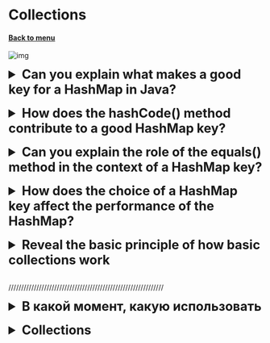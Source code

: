 <h1>Collections</h1> 
<h4> 

[Back to menu](..%2FMenu.md)

</h4>

![img](https://data-flair.training/blogs/wp-content/uploads/sites/2/2018/03/hierarchy-of-collection-framework-in-java.webp)

[//]: # (Can you explain what makes a good key for a HashMap in Java?)
<details>
    <summary style="font-size: 25px;">
        <b>
            Can you explain what makes a good key for a HashMap in Java?
        </b>
    </summary>
<br>

In Java, a `HashMap` is a data structure that uses key-value pairs,
where each key is unique.
When choosing a key for a `HashMap`,
there are several important considerations to ensure that
the `HashMap` works correctly and efficiently:

1. **Immutability**: The key should be immutable,
   meaning its state should not change after it's created.
   If a key changes after it's been added to the `HashMap`,
   it can lead to unexpected behavior because the `HashMap`
   may not be able to find the key anymore.

2. **Consistent `equals()` and `hashCode()`**:
   The key's class should override both the `equals()` and `hashCode()` methods,
   and these methods should be consistent with each other.
   That is, if two keys are equal according to the `equals()` method,
   they should also have the same hash code.
   This is crucial for the `HashMap` to correctly store and retrieve values.

3. **Efficient `hashCode()`**: The `hashCode()` method should be efficient
   to compute and should distribute keys evenly across hash values.
   This helps to ensure that the `HashMap` has a good spread of
   keys and performs well.

4. **Appropriate `equals()`**: The `equals()` method should correctly
   determine whether two keys are equal.
   This is used by the `HashMap` to handle hash collisions
   when two different keys have the same hash code.

</details>
<br>

[//]: # (How does the hashCode method contribute to a good HashMap key?)
<details>
    <summary style="font-size: 25px;">
        <b>
            How does the hashCode() method contribute to a good HashMap key?
        </b>
    </summary>
<br>

The `hashCode()` method is crucial for the performance of a `HashMap` in Java.
When you put an entry into a `HashMap`,
it uses the key's `hashCode()` to determine bucket to store the entry
in its underlying array.

Here's how it works:
1. **Determining the storage location**:
   The `HashMap` uses the key's `hashCode()`
   to compute an index into its underlying array
   where it plans to store the entry.

   If the `hashCode()` method is implemented well,
   the computed indices will be evenly distributed across the array,
   leading to a good spread of entries and efficient use of space.

2. **Handling collisions**: Sometimes, two different keys may have the same hash
   code, leading to a "collision".
   When a collision occurs, the `HashMap` stores the entries
   in a linked list or a tree (for large lists) at the computed index.
   It then uses the `equals()` method to distinguish between the keys in the list or tree when you try to retrieve a value.

If the `hashCode()` method is not implemented well
and many keys end up with the same hash code, it can lead to poor performance.
This is because the `HashMap` would end up with many collisions,
causing the linked lists or trees at each index to become long,
which slows down access times.

</details>
<br>

[//]: # (Can you explain the role of the equals 
         method in the context of a HashMap key?)
<details>
    <summary style="font-size: 25px;">
        <b>
            Can you explain the role of the equals() 
            method in the context of a HashMap key?
        </b>
    </summary>
<br>

equals() method is used in the context of a HashMap key to handle collisions 
and to find the correct entry when multiple entries have the same hash code.

</details>
<br>

[//]: # (How does the choice of a HashMap key 
        affect the performance of the HashMap?)
<details>
    <summary style="font-size: 25px;">
        <b>
            How does the choice of a HashMap key 
            affect the performance of the HashMap?
        </b>
    </summary>
<br>

This can greatly slow down the work of all hash maps. 
Since the choice of the key (its hash code) determines which bucket 
the data will go into, 
if they are sorted through each time like a linked list, 
this will greatly harm the performance

</details>
<br>

[//]: # (Explore the basic principle of basic collections)
<details>
    <summary style="font-size: 25px;">
        <b>
            Reveal the basic principle of how basic collections work
        </b>
    </summary>
<br>

* **List**
* **ArrayList** - Classic storage model where memory cells are allocated
* **LinkedList** - Storage model where everything is stored as a sheet which
  has links to the previous and next elements

* **Queue** (represented by a linked list)
* **PriorityQueue** - PriorityQueue is based on a bunch of priorities.
  The elements of the priority queue are ordered according to
  natural order or comparator,
  provided during queuing
* **ArrayDeque** is a special type of array that grows and allows users to
  add or remove elements from both sides of the queue.

* **Set** (represented by a map whose keys will be set elements)
* **HashSet** - store items in buckets using hash mechanism
* **LinkedHashSet** - stores elements in buckets using hash mechanism,
  while maintaining the insertion order of the elements.
* **TreeSet** - sorted storage of unique elements, redblack tree is used
  for storage, where nodes are distributed left and right depending on their own order

* **Map** (separately because they are not iterable in the usual sense of collections)
* **HashMap** - classic bucket key system, storage in a key value pack
* **LinkedHashMap** - classic bucket key system + order preservation
* **HashTable** - thread safe version of hashmap, works the same
* **TreeMap** - works like a set, storing keys in a red-black tree or self-written
  comparator

</details>
<br>

/////////////////////////////////////////////////////////////

<details>
    <summary style="font-size: 25px;">
        <b>
            В какой момент, какую использовать
        </b>
    </summary>
<br>

![](https://i.stack.imgur.com/aSDsG.png)

* **List**
* **ArrayList** - когда нужен быстрый поиск по индексу, но мы готовы потерпеть удаление вставку
* **LinkedList** - когда нужна быстрая вставка и удаление, но мы готовы терпеть поиск по индексу


* **Queue** (представлено связным списком) - когда важен порядок вложенности и выдачи
* **PriorityQueue** - когда нужен порядок зависимый от приоритета
* **ArrayDeque** - когда нужен порядок вставки выдачи, но при этом мы хотим получать
  как первый так и последний элемент


* **Set** - когда нужна уникальность
* **HashSet** - когда нужна уникальность и быстрота
* **LinkedHashSet** - когда нужна уникальность и сохранение порядка вставки
* **TreeSet** - когда нужна уникальность и фильтрация для оптимизации
  доступа, удаления, вставки, все работает как Log(n)


* **Map** - когда нужна пара ключ значение
* **HashMap** - когда нужна быстрота
* **LinkedHashMap** - когда нужен порядок вставки
* **HashTable** - когда нужна быстрота и потокобезопасность
* **TreeMap** - когда нужна сортировка по ключам

</details>
<br>

<details>
    <summary style="font-size: 25px;">
        <b>
            Collections
        </b>
    </summary>
<br>

Core collections other than HashTable are non-thread safe, which means
what i.e. when multiple parallel threads save and retrieve
elements from these collections, they can corrupt the data.

2 main synchronization guarantees

1. In the **Collections** package
* Collections.synchronizedList(List)
* Collections.synchronizedSet(Set)
* Collections.synchronizedMap(Map)

**Synchronization in this case is provided by internal blocking,
this means that the collection becomes a monitor, it allows only one
stream, but still saved for reading.**

2. In the **util.concurrent** package (for almost every single case, but the most basic in my opinion)
* ConcurrentHashMap
  **(stores values in buckets in the same way, but the monitor only locks a separate bucket
  for writing, not locking the rest, thereby maintaining thread safety)**
* CopyOnWriteArrayList
  **(get value operations are applied to the original collection when operations
  modifications are carried out on a copy of the existing array, blocking the main one for modification
  after the result overwrites the base, and the next operation repeats the action)**

</details>
<br>

